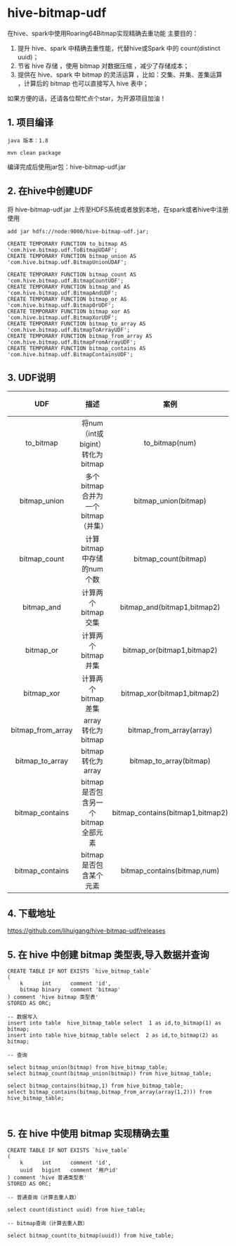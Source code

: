 # hive-bitmap-udf

在hive、spark中使用Roaring64Bitmap实现精确去重功能
主要目的：
1. 提升 hive、spark 中精确去重性能，代替hive或Spark 中的 count(distinct uuid)；
2. 节省 hive 存储 ，使用 bitmap 对数据压缩 ，减少了存储成本；
3. 提供在 hive、spark 中 bitmap 的灵活运算 ，比如：交集、并集、差集运算 ，计算后的 bitmap 也可以直接写入 hive 表中；

如果方便的话，还请各位帮忙点个star，为开源项目加油！
## 1. 项目编译
```angular2html
java 版本：1.8
```
```angular2html
mvn clean package
```
编译完成后使用jar包：hive-bitmap-udf.jar
## 2. 在hive中创建UDF
将 hive-bitmap-udf.jar 上传至HDFS系统或者放到本地，在spark或者hive中注册使用
```
add jar hdfs://node:9000/hive-bitmap-udf.jar;

CREATE TEMPORARY FUNCTION to_bitmap AS 'com.hive.bitmap.udf.ToBitmapUDAF';
CREATE TEMPORARY FUNCTION bitmap_union AS 'com.hive.bitmap.udf.BitmapUnionUDAF';

CREATE TEMPORARY FUNCTION bitmap_count AS 'com.hive.bitmap.udf.BitmapCountUDF';
CREATE TEMPORARY FUNCTION bitmap_and AS 'com.hive.bitmap.udf.BitmapAndUDF';
CREATE TEMPORARY FUNCTION bitmap_or AS 'com.hive.bitmap.udf.BitmapOrUDF';
CREATE TEMPORARY FUNCTION bitmap_xor AS 'com.hive.bitmap.udf.BitmapXorUDF';
CREATE TEMPORARY FUNCTION bitmap_to_array AS 'com.hive.bitmap.udf.BitmapToArrayUDF';
CREATE TEMPORARY FUNCTION bitmap_from_array AS 'com.hive.bitmap.udf.BitmapFromArrayUDF';
CREATE TEMPORARY FUNCTION bitmap_contains AS 'com.hive.bitmap.udf.BitmapContainsUDF';

```

## 3. UDF说明

|        UDF        |             描述              |                案例                |     结果类型      |
|:-----------------:|:-----------------------------:|:--------------------------------:|:-------------:|
|     to_bitmap     | 将num（int或bigint） 转化为 bitmap |          to_bitmap(num)          |    bitmap     |
|   bitmap_union    |   多个bitmap合并为一个bitmap（并集）   |       bitmap_union(bitmap)       |    bitmap     |
|   bitmap_count    |      计算bitmap中存储的num个数      |       bitmap_count(bitmap)       |     long      |
|    bitmap_and     |        计算两个bitmap交集         |   bitmap_and(bitmap1,bitmap2)    |    bitmap     |
|     bitmap_or     |        计算两个bitmap并集         |    bitmap_or(bitmap1,bitmap2)    |    bitmap     |
|    bitmap_xor     |        计算两个bitmap差集         |   bitmap_xor(bitmap1,bitmap2)    |    bitmap     |
| bitmap_from_array |  array 转化为bitmap         	  |     bitmap_from_array(array)     |    bitmap     |
|  bitmap_to_array  |       bitmap转化为array        |     bitmap_to_array(bitmap)      | array<bigint> |
|  bitmap_contains  |   bitmap是否包含另一个bitmap全部元素   | bitmap_contains(bitmap1,bitmap2) |    boolean    |
|  bitmap_contains  |       bitmap是否包含某个元素        |   bitmap_contains(bitmap,num)    |    boolean    |

## 4. 下载地址
https://github.com/lihuigang/hive-bitmap-udf/releases
## 5. 在 hive 中创建 bitmap 类型表,导入数据并查询
```
CREATE TABLE IF NOT EXISTS `hive_bitmap_table`
( 
    k      int      comment 'id',
    bitmap binary   comment 'bitmap'
) comment 'hive bitmap 类型表' 
STORED AS ORC;

-- 数据写入
insert into table  hive_bitmap_table select  1 as id,to_bitmap(1) as bitmap;
insert into table hive_bitmap_table select  2 as id,to_bitmap(2) as bitmap;

-- 查询

select bitmap_union(bitmap) from hive_bitmap_table;
select bitmap_count(bitmap_union(bitmap)) from hive_bitmap_table;

select bitmap_contains(bitmap,1) from hive_bitmap_table;
select bitmap_contains(bitmap,bitmap_from_array(array(1,2))) from hive_bitmap_table;



```

## 5. 在 hive 中使用 bitmap 实现精确去重
```
CREATE TABLE IF NOT EXISTS `hive_table`
( 
    k      int      comment 'id',
    uuid   bigint   comment '用户id'
) comment 'hive 普通类型表' 
STORED AS ORC;

-- 普通查询（计算去重人数）

select count(distinct uuid) from hive_table;

-- bitmap查询（计算去重人数）

select bitmap_count(to_bitmap(uuid)) from hive_table;

```
